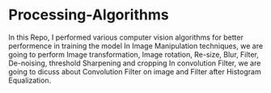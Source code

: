 # Processing-Algorithms
In this Repo, I performed various computer vision algorithms for better performence in training the model
In Image Manipulation techniques, we are going to perform Image transformation, Image rotation, Re-size, Blur, Filter, De-noising, threshold
Sharpening and cropping
In convolution Filter, we are going to dicuss about Convolution Filter on image and Filter after Histogram Equalization.
